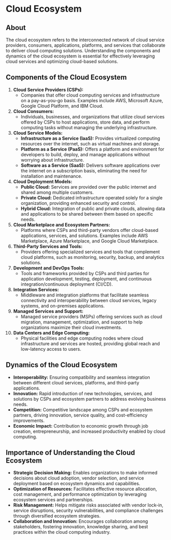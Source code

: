 # Cloud Ecosystem

## About

The cloud ecosystem refers to the interconnected network of cloud service providers, consumers, applications, platforms, and services that collaborate to deliver cloud computing solutions. Understanding the components and dynamics of the cloud ecosystem is essential for effectively leveraging cloud services and optimizing cloud-based solutions.

## **Components of the Cloud Ecosystem**

1. **Cloud Service Providers (CSPs):**
   * Companies that offer cloud computing services and infrastructure on a pay-as-you-go basis. Examples include AWS, Microsoft Azure, Google Cloud Platform, and IBM Cloud.
2. **Cloud Consumers:**
   * Individuals, businesses, and organizations that utilize cloud services offered by CSPs to host applications, store data, and perform computing tasks without managing the underlying infrastructure.
3. **Cloud Service Models:**
   * **Infrastructure as a Service (IaaS):** Provides virtualized computing resources over the internet, such as virtual machines and storage.
   * **Platform as a Service (PaaS):** Offers a platform and environment for developers to build, deploy, and manage applications without worrying about infrastructure.
   * **Software as a Service (SaaS):** Delivers software applications over the internet on a subscription basis, eliminating the need for installation and maintenance.
4. **Cloud Deployment Models:**
   * **Public Cloud:** Services are provided over the public internet and shared among multiple customers.
   * **Private Cloud:** Dedicated infrastructure operated solely for a single organization, providing enhanced security and control.
   * **Hybrid Cloud:** Integration of public and private clouds, allowing data and applications to be shared between them based on specific needs.
5. **Cloud Marketplace and Ecosystem Partners:**
   * Platforms where CSPs and third-party vendors offer cloud-based applications, services, and solutions. Examples include AWS Marketplace, Azure Marketplace, and Google Cloud Marketplace.
6. **Third-Party Services and Tools:**
   * Providers offering specialized services and tools that complement cloud platforms, such as monitoring, security, backup, and analytics solutions.
7. **Development and DevOps Tools:**
   * Tools and frameworks provided by CSPs and third parties for application development, testing, deployment, and continuous integration/continuous deployment (CI/CD).
8. **Integration Services:**
   * Middleware and integration platforms that facilitate seamless connectivity and interoperability between cloud services, legacy systems, and on-premises applications.
9. **Managed Services and Support:**
   * Managed service providers (MSPs) offering services such as cloud migration, management, optimization, and support to help organizations maximize their cloud investments.
10. **Data Centers and Edge Computing:**
    * Physical facilities and edge computing nodes where cloud infrastructure and services are hosted, providing global reach and low-latency access to users.

## **Dynamics of the Cloud Ecosystem**

* **Interoperability:** Ensuring compatibility and seamless integration between different cloud services, platforms, and third-party applications.
* **Innovation:** Rapid introduction of new technologies, services, and solutions by CSPs and ecosystem partners to address evolving business needs.
* **Competition:** Competitive landscape among CSPs and ecosystem partners, driving innovation, service quality, and cost-efficiency improvements.
* **Economic Impact:** Contribution to economic growth through job creation, entrepreneurship, and increased productivity enabled by cloud computing.

## **Importance of Understanding the Cloud Ecosystem**

* **Strategic Decision Making:** Enables organizations to make informed decisions about cloud adoption, vendor selection, and service deployment based on ecosystem dynamics and capabilities.
* **Optimization of Resources:** Facilitates effective resource allocation, cost management, and performance optimization by leveraging ecosystem services and partnerships.
* **Risk Management:** Helps mitigate risks associated with vendor lock-in, service disruptions, security vulnerabilities, and compliance challenges through diversified ecosystem strategies.
* **Collaboration and Innovation:** Encourages collaboration among stakeholders, fostering innovation, knowledge sharing, and best practices within the cloud computing industry.
